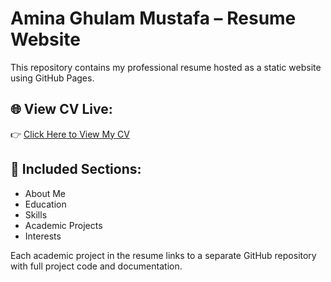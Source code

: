 # Amina Ghulam Mustafa – Resume Website

This repository contains my professional resume hosted as a static website using GitHub Pages.

## 🌐 View CV Live:
👉 [Click Here to View My CV](https://amina-ghulam-mustafa.github.io/cv-website)

## 📄 Included Sections:
- About Me
- Education
- Skills
- Academic Projects
- Interests

Each academic project in the resume links to a separate GitHub repository with full project code and documentation.

